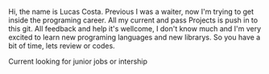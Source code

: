 Hi, the name is Lucas Costa.
Previous  I was a waiter, now I'm trying to get inside the programing career.
All my current and pass Projects is push in to this git.
All feedback and help it's wellcome, I don't know much and I'm very excited to learn new programing languages and new librarys.
So you have a bit of time, lets review or codes.


Current looking for junior jobs or intership


